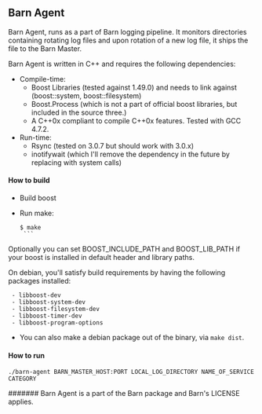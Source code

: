 Barn Agent
--------

Barn Agent, runs as a part of Barn logging pipeline. It monitors directories containing rotating log files and upon rotation of a new log file, it ships the file to the Barn Master. 

Barn Agent is written in C++ and requires the following dependencies:

* Compile-time:
  - Boost Libraries (tested against 1.49.0) and needs to link against (boost::system, boost::filesystem)
  - Boost.Process (which is not a part of official boost libraries, but included in the source three.)
  - A C++0x compliant to compile C++0x features. Tested with GCC 4.7.2.
* Run-time:
  - Rsync (tested on 3.0.7 but should work with 3.0.x)
  - inotifywait (which I'll remove the dependency in the future by replacing with system calls)


#### How to build

* Build boost
* Run make:

     ```
     $ make
      ```

Optionally you can set BOOST_INCLUDE_PATH and BOOST_LIB_PATH if your boost is installed in default header and library paths.

  On debian, you'll satisfy build requirements by having the following packages installed:
      
     - libboost-dev
     - libboost-system-dev 
     - libboost-filesystem-dev 
     - libboost-timer-dev 
     - libboost-program-options      
      
* You can also make a debian package out of the binary, via ```make dist```.


#### How to run

```
./barn-agent BARN_MASTER_HOST:PORT LOCAL_LOG_DIRECTORY NAME_OF_SERVICE CATEGORY
```

####### Barn Agent is a part of the Barn package and Barn's LICENSE applies.
